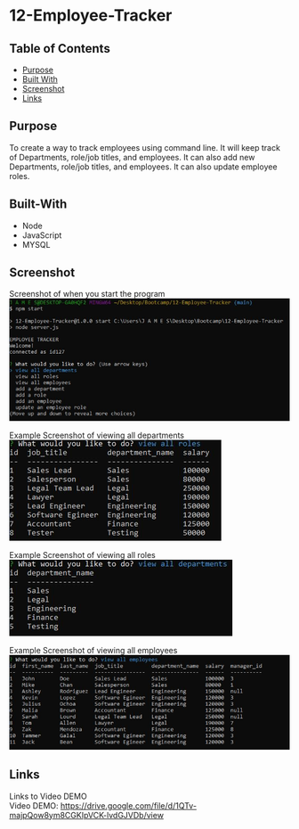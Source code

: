 # 12-Employee-Tracker

## Table of Contents
  * [Purpose](#purpose)
  * [Built With](#built-with)
  * [Screenshot](#screenshot)
  * [Links](#links)    

## Purpose
To create a way to track employees using command line. It will keep track of Departments, role/job titles, and employees. It can also add new Departments, role/job titles, and employees. It can also update employee roles.

## Built-With
- Node
- JavaScript 
- MYSQL

## Screenshot
Screenshot of when you start the program  
![screenshot of sample html](screenshot1.jpg) 
    
Example Screenshot of viewing all departments     
![screenshot of sample html](screenshot4.jpg) 
   
Example Screenshot of viewing all roles    
![screenshot of sample html](screenshot3.jpg)  
  
Example Screenshot of viewing all employees  
![screenshot of sample html](screenshot2.jpg)
  

## Links
Links to Video DEMO    
Video DEMO: https://drive.google.com/file/d/1QTv-majpQow8ym8CGKIpVCK-lvdGJVDb/view   
 

